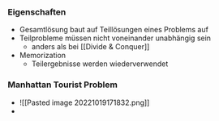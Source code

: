 ### Eigenschaften
+ Gesamtlösung baut auf Teillösungen eines Problems auf
+ Teilprobleme müssen nicht voneinander unabhängig sein
	+ anders als bei [[Divide & Conquer]]
+ Memorization
	+ Teilergebnisse werden wiederverwendet

### Manhattan Tourist Problem
+ ![[Pasted image 20221019171832.png]]
+ 